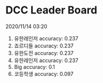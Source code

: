 # DCC Leader Board
2020/11/14 03:20

1. 유한레인저 accuracy: 0.237  
2. 죠르디들 accuracy: 0.237  
3. 유한도전 accuracy: 0.237  
4. 유한레인저 accuracy: 0.237  
5. Big accuracy: 0.1  
6. 코등학생 accuracy: 0.097  
